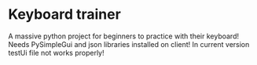 # Keyboard trainer
A massive python project for beginners to practice with their keyboard!
Needs PySimpleGui and json libraries installed on client!
In current version testUi file not works properly!
